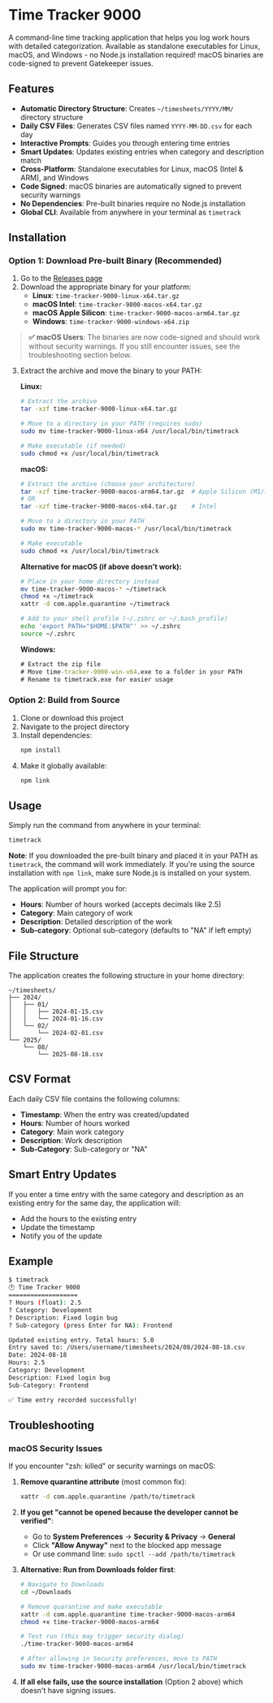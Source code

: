 # Time Tracker 9000

A command-line time tracking application that helps you log work hours with detailed categorization. Available as standalone executables for Linux, macOS, and Windows - no Node.js installation required! macOS binaries are code-signed to prevent Gatekeeper issues.

## Features

- **Automatic Directory Structure**: Creates `~/timesheets/YYYY/MM/` directory structure
- **Daily CSV Files**: Generates CSV files named `YYYY-MM-DD.csv` for each day
- **Interactive Prompts**: Guides you through entering time entries
- **Smart Updates**: Updates existing entries when category and description match
- **Cross-Platform**: Standalone executables for Linux, macOS (Intel & ARM), and Windows
- **Code Signed**: macOS binaries are automatically signed to prevent security warnings
- **No Dependencies**: Pre-built binaries require no Node.js installation
- **Global CLI**: Available from anywhere in your terminal as `timetrack`

## Installation

### Option 1: Download Pre-built Binary (Recommended)

1. Go to the [Releases page](https://github.com/ammilam/time-tracker-9000/releases)
2. Download the appropriate binary for your platform:
   - **Linux**: `time-tracker-9000-linux-x64.tar.gz`
   - **macOS Intel**: `time-tracker-9000-macos-x64.tar.gz`
   - **macOS Apple Silicon**: `time-tracker-9000-macos-arm64.tar.gz`
   - **Windows**: `time-tracker-9000-windows-x64.zip`

> **✅ macOS Users**: The binaries are now code-signed and should work without security warnings. If you still encounter issues, see the troubleshooting section below.

3. Extract the archive and move the binary to your PATH:

   **Linux:**
   ```bash
   # Extract the archive
   tar -xzf time-tracker-9000-linux-x64.tar.gz
   
   # Move to a directory in your PATH (requires sudo)
   sudo mv time-tracker-9000-linux-x64 /usr/local/bin/timetrack
   
   # Make executable (if needed)
   sudo chmod +x /usr/local/bin/timetrack
   ```

   **macOS:**
   ```bash
   # Extract the archive (choose your architecture)
   tar -xzf time-tracker-9000-macos-arm64.tar.gz  # Apple Silicon (M1/M2/M3)
   # OR
   tar -xzf time-tracker-9000-macos-x64.tar.gz    # Intel

   # Move to a directory in your PATH
   sudo mv time-tracker-9000-macos-* /usr/local/bin/timetrack
   
   # Make executable
   sudo chmod +x /usr/local/bin/timetrack
   ```

   **Alternative for macOS (if above doesn't work):**
   ```bash
   # Place in your home directory instead
   mv time-tracker-9000-macos-* ~/timetrack
   chmod +x ~/timetrack
   xattr -d com.apple.quarantine ~/timetrack
   
   # Add to your shell profile (~/.zshrc or ~/.bash_profile)
   echo 'export PATH="$HOME:$PATH"' >> ~/.zshrc
   source ~/.zshrc
   ```

   **Windows:**
   ```cmd
   # Extract the zip file
   # Move time-tracker-9000-win-x64.exe to a folder in your PATH
   # Rename to timetrack.exe for easier usage
   ```

### Option 2: Build from Source

1. Clone or download this project
2. Navigate to the project directory
3. Install dependencies:
   ```bash
   npm install
   ```
4. Make it globally available:
   ```bash
   npm link
   ```

## Usage

Simply run the command from anywhere in your terminal:

```bash
timetrack
```

**Note**: If you downloaded the pre-built binary and placed it in your PATH as `timetrack`, the command will work immediately. If you're using the source installation with `npm link`, make sure Node.js is installed on your system.

The application will prompt you for:
- **Hours**: Number of hours worked (accepts decimals like 2.5)
- **Category**: Main category of work
- **Description**: Detailed description of the work
- **Sub-category**: Optional sub-category (defaults to "NA" if left empty)

## File Structure

The application creates the following structure in your home directory:

```
~/timesheets/
├── 2024/
│   ├── 01/
│   │   ├── 2024-01-15.csv
│   │   └── 2024-01-16.csv
│   └── 02/
│       └── 2024-02-01.csv
└── 2025/
    └── 08/
        └── 2025-08-18.csv
```

## CSV Format

Each daily CSV file contains the following columns:
- **Timestamp**: When the entry was created/updated
- **Hours**: Number of hours worked
- **Category**: Main work category
- **Description**: Work description
- **Sub-Category**: Sub-category or "NA"

## Smart Entry Updates

If you enter a time entry with the same category and description as an existing entry for the same day, the application will:
- Add the hours to the existing entry
- Update the timestamp
- Notify you of the update

## Example

```bash
$ timetrack
🕐 Time Tracker 9000
===================
? Hours (float): 2.5
? Category: Development
? Description: Fixed login bug
? Sub-category (press Enter for NA): Frontend

Updated existing entry. Total hours: 5.0
Entry saved to: /Users/username/timesheets/2024/08/2024-08-18.csv
Date: 2024-08-18
Hours: 2.5
Category: Development
Description: Fixed login bug
Sub-Category: Frontend

✅ Time entry recorded successfully!
```

## Troubleshooting

### macOS Security Issues

If you encounter "zsh: killed" or security warnings on macOS:

1. **Remove quarantine attribute** (most common fix):
   ```bash
   xattr -d com.apple.quarantine /path/to/timetrack
   ```

2. **If you get "cannot be opened because the developer cannot be verified"**:
   - Go to **System Preferences** → **Security & Privacy** → **General**
   - Click **"Allow Anyway"** next to the blocked app message
   - Or use command line: `sudo spctl --add /path/to/timetrack`

3. **Alternative: Run from Downloads folder first**:
   ```bash
   # Navigate to Downloads
   cd ~/Downloads
   
   # Remove quarantine and make executable
   xattr -d com.apple.quarantine time-tracker-9000-macos-arm64
   chmod +x time-tracker-9000-macos-arm64
   
   # Test run (this may trigger security dialog)
   ./time-tracker-9000-macos-arm64
   
   # After allowing in Security preferences, move to PATH
   sudo mv time-tracker-9000-macos-arm64 /usr/local/bin/timetrack
   ```

4. **If all else fails, use the source installation** (Option 2 above) which doesn't have signing issues.